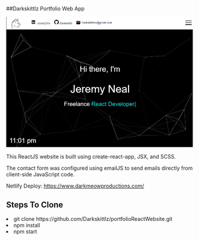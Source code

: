 ##Darkskittlz Portfolio Web App

![alt text](https://github.com/Darkskittlz/portfolioReactWebsite/blob/main/public/assets/introIMG.png)

This ReactJS website is built using create-react-app, JSX, and SCSS.

The contact form was configured using emailJS to send emails directly from client-side JavaScript code. 


Netlify Deploy:
https://www.darkmeowproductions.com/

## Steps To Clone 

<li>git clone https://github.com/Darkskittlz/portfolioReactWebsite.git </li>
<li>npm install</li>
<li>npm start</li>
 